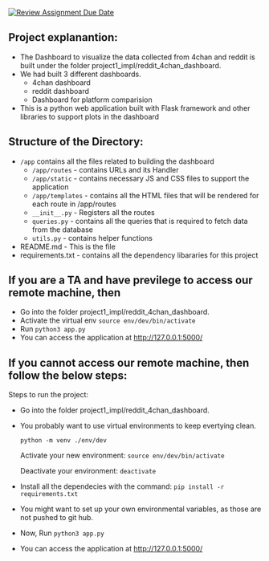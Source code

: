 [![Review Assignment Due Date](https://classroom.github.com/assets/deadline-readme-button-22041afd0340ce965d47ae6ef1cefeee28c7c493a6346c4f15d667ab976d596c.svg)](https://classroom.github.com/a/8IqmWj30)


## Project explanantion:
- The Dashboard to visualize the data collected from 4chan and reddit is built under the folder project1_impl/reddit_4chan_dashboard.
- We had built 3 different dashboards.
    - 4chan dashboard 
    - reddit dashboard 
    - Dashboard for platform comparision 
- This is a python web application built with Flask framework and other libraries to support plots in the dashboard

## Structure of the Directory:
- `/app` contains all the files related to building the dashboard 
    - `/app/routes` - contains URLs and its Handler
    - `/app/static` -  contains necessary JS and CSS files to support the application 
    - `/app/templates` - contains all the HTML files that will be rendered for each route in /app/routes 
    - `__init__.py` - Registers all the routes
    - `queries.py` - contains all the queries that is required to fetch data from the database
    - `utils.py` - contains helper functions
- README.md - This is the file
- requirements.txt - contains all the dependency libararies for this project 

## If you are a TA and have previlege to access our remote machine, then
- Go into the folder project1_impl/reddit_4chan_dashboard.
- Activate the virtual env `source env/dev/bin/activate`
- Run `python3 app.py`
- You can access the application at http://127.0.0.1:5000/

## If you cannot access our remote machine, then follow the below steps:
Steps to run the project:
- Go into the folder project1_impl/reddit_4chan_dashboard.
- You probably want to use virtual environments to keep evertying clean.

  `python -m venv ./env/dev`

  Activate your new environment: `source env/dev/bin/activate`

  Deactivate your environment: `deactivate`
- Install all the dependecies with the command: `pip install -r requirements.txt`
- You might want to set up your own environmental variables, as those are not pushed to git hub.
- Now, Run `python3 app.py`
- You can access the application at http://127.0.0.1:5000/
